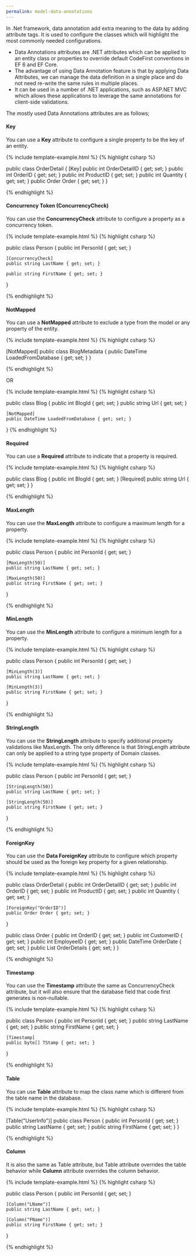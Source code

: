 ```yaml
---
permalink: model-data-annotations
---
```


In .Net framework, data annotation add extra meaning to the data by adding attribute tags. It is used to configure the classes which will highlight the most commonly needed configurations.

 - Data Annotations attributes are .NET attributes which can be applied to an entity class or properties to override default CodeFirst conventions in EF 6 and EF Core.
 - The advantage of using Data Annotation feature is that by applying Data Attributes, we can manage the data definition in a single place and do not need re-write the same rules in multiple places.
 - It can be used in a number of .NET applications, such as ASP.NET MVC which allows these applications to leverage the same annotations for client-side validations.

The mostly used Data Annotations attributes are as follows;

#### Key

You can use a **Key** attribute to configure a single property to be the key of an entity.

{% include template-example.html %} 
{% highlight csharp %}

public class OrderDetail
{
    [Key]
    public int OrderDetailID { get; set; }
    public int OrderID { get; set; }
    public int ProductID { get; set; }
    public int Quantity { get; set; }
    public Order Order { get; set; }
}

{% endhighlight %} 

#### Concurrency Token (ConcurrencyCheck)

You can use the **ConcurrencyCheck** attribute to configure a property as a concurrency token.

{% include template-example.html %} 
{% highlight csharp %}

public class Person
{
    public int PersonId { get; set; }

    [ConcurrencyCheck]
    public string LastName { get; set; }

    public string FirstName { get; set; }
}

{% endhighlight %} 

#### NotMapped

You can use a **NotMapped** attribute to exclude a type from the model or any property of the entity.

{% include template-example.html %} 
{% highlight csharp %}

[NotMapped]
public class BlogMetadata
{
    public DateTime LoadedFromDatabase { get; set; }
}

{% endhighlight %} 

OR

{% include template-example.html %} 
{% highlight csharp %}


public class Blog
{
    public int BlogId { get; set; }
    public string Url { get; set; }

    [NotMapped]
    public DateTime LoadedFromDatabase { get; set; }
}
{% endhighlight %} 

#### Required

You can use a **Required** attribute to indicate that a property is required.

{% include template-example.html %} 
{% highlight csharp %}

public class Blog
{
    public int BlogId { get; set; }
    [Required]
    public string Url { get; set; }
}

{% endhighlight %} 

#### MaxLength

You can use the **MaxLength** attribute to configure a maximum length for a property. 

{% include template-example.html %} 
{% highlight csharp %}

public class Person
{
    public int PersonId { get; set; }

    [MaxLength(50)]
    public string LastName { get; set; }

    [MaxLength(50)]
    public string FirstName { get; set; }
}

{% endhighlight %} 


#### MinLength 

You can use the **MinLength** attribute to configure a minimum length for a property. 

{% include template-example.html %} 
{% highlight csharp %}

public class Person
{
    public int PersonId { get; set; }

    [MinLength(3)]
    public string LastName { get; set; }

    [MinLength(3)]
    public string FirstName { get; set; }
}

{% endhighlight %}

#### StringLength

You can use the **StringLength** attribute to specify additional property validations like MaxLength. The only difference is that StringLength attribute can only be applied to a string type property of Domain classes.

{% include template-example.html %} 
{% highlight csharp %}

public class Person
{
    public int PersonId { get; set; }

    [StringLength(50)]
    public string LastName { get; set; }

    [StringLength(50)]
    public string FirstName { get; set; }
}

{% endhighlight %} 

#### ForeignKey

You can use the **Data ForeignKey** attribute to configure which property should be used as the foreign key property for a given relationship.

{% include template-example.html %} 
{% highlight csharp %}

public class OrderDetail
{
    public int OrderDetailID { get; set; }
    public int OrderID { get; set; }
    public int ProductID { get; set; }
    public int Quantity { get; set; }

    [ForeignKey("OrderID")]
    public Order Order { get; set; }
}

public class Order
{
    public int OrderID { get; set; }
    public int CustomerID { get; set; }
    public int EmployeeID { get; set; }
    public DateTime OrderDate { get; set; }
    public List<OrderDetail> OrderDetails { get; set; }
}

{% endhighlight %} 

#### Timestamp

You can use the **Timestamp** attribute the same as ConcurrencyCheck attribute, but it will also ensure that the database field that code first generates is non-nullable.

{% include template-example.html %} 
{% highlight csharp %}

public class Person
{
    public int PersonId { get; set; }
    public string LastName { get; set; }
    public string FirstName { get; set; }

    [Timestamp]
    public byte[] TStamp { get; set; }
}

{% endhighlight %} 

#### Table

You can use **Table** attribute to map the class name which is different from the table name in the database.

{% include template-example.html %} 
{% highlight csharp %}

[Table("UserInfo")]
public class Person
{
    public int PersonId { get; set; }
    public string LastName { get; set; }
    public string FirstName { get; set; }
}

{% endhighlight %} 

#### Column

It is also the same as Table attribute, but Table attribute overrides the table behavior while **Column** attribute overrides the column behavior.

{% include template-example.html %} 
{% highlight csharp %}

public class Person
{
    public int PersonId { get; set; }

    [Column("LName")]
    public string LastName { get; set; }

    [Column("FName")]
    public string FirstName { get; set; }
}

{% endhighlight %} 

